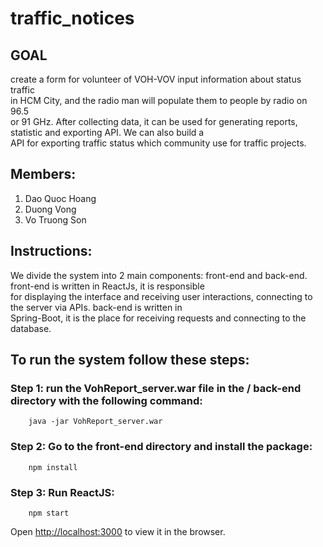 # traffic_notices
## GOAL
create a form for volunteer of VOH-VOV input information about status traffic </br>
in HCM City, and the radio man will populate them to people by radio on 96.5 </br>
or 91 GHz. After collecting data, it can be used for generating reports, statistic and exporting API. We can also build a </br>API for exporting traffic status which community use for traffic projects. </br>
## Members:
1. Dao Quoc Hoang
2. Duong Vong
3. Vo Truong Son
## Instructions:

We divide the system into 2 main components: front-end and back-end. front-end is written in ReactJs, it is responsible </br> for displaying the interface and receiving user interactions, connecting to the server via APIs. back-end is written in </br> Spring-Boot, it is the place for receiving requests and connecting to the database.

## To run the system follow these steps: </br>
  ### Step 1: run the VohReport_server.war file in the / back-end directory with the following command: </br>
        java -jar VohReport_server.war 
  ### Step 2: Go to the front-end directory and install the package:</br>
        npm install 
  ### Step 3: Run ReactJS: <br>
        npm start 
 Open [http://localhost:3000](http://localhost:3000) to view it in the browser.
